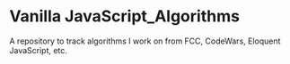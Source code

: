# Vanilla JavaScript_Algorithms

A repository to track algorithms I work on from FCC, CodeWars, Eloquent JavaScript, etc.
